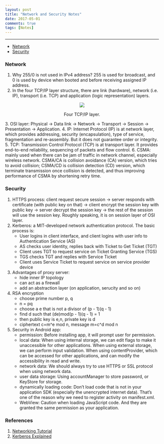 ```yaml
---
layout: post
title: "Network and Security Notes"
date: 2017-05-01
comments: true
tags: [Notes]
---
```


<div class="post-teaser">  </div>
<!-- more -->

<hr/>

* [Network](#ne)
* [Security](#se)

<div id="ne">
</div>

### Network

1. Why 255/0 is not used in IPv4 address? 255 is used for broadcast, and 0 is used by device when booted and before receiving assigned IP address.
2. In the four TCP/IP layer structure, there are link (hardware), network (i.e. IP), transport (i.e. TCP) and application (logic representation) layers.
<div style="text-align: center">
<img src ="{{site.url}}/images/2017-05/protocols.gif" />
<p class='imageNotation'>Four TCP/IP layer.</p>
</div>
3. OSI layer: Physical -> Data link -> Network -> Transport -> Session -> Presentation -> Application.
4. IP: Internet Protocol (IP) is at network layer, which provides addressing, security (encapsulation), type of service, fragmentation and re-assembly. But it does not guarantee order or integrity.
5. TCP: Transmission Control Protocol (TCP) is at transport layer. It provides end-to-end reliability, sequencing of packets and flow control.
6. CSMA: mainly used when there can be jam of traffic in network channel, especially wireless network. CSMA/CA is collision avoidance (CA) version, which tries to avoid collision; CSMA/CD is collision detection (CD) version, which terminate transmission once collision is detected, and thus improving performance of CSMA by shortening retry time.

<div id="se">
</div>

### Security

1. HTTPS process: client request secure session -> server responds with certificate (with public key on that) -> client encrypt the session key with public key -> server decrypt the session key -> the rest of the session will use the session key. Roughly speaking, it is on session layer of OSI layer.
2. Kerberos: a MIT-developed network authentication protocol. The basic process is:
	- User logins in client interface, and client logins with user info to Authentication Service (AS)
	- AS checks user identity, replies back with Ticket to Get Ticket (TGT)
	- Client uses TGT to request service on Ticket Granting Service (TGS)
	- TGS checks TGT and replies with Service Ticket
	- Client uses Service Ticket to request service on service provider device
3. Advantages of proxy server: 
	- hide inner IP topology
	- can act as a firewall
	- add an abstraction layer (on application, serucity and so on)
4. RSA encryption
	- choose prime number p, q
	- n = pq
	- choose a e that is not a divisor of (p - 1)(q - 1)
	- find d such that (de)mod(p - 1)(q - 1) = 1
	- then public key is e,n, private key is d
	- ciphertext c=m^e mod n, message m=c^d mod n
5. Security in Android app:
	- permission: Before installing app, it will prompt user for permission.
	- local data: When using internal storage, we can edit flags to make it unaccessible for other applications. When using external storage, we can perform input validation. When using contentProvider, which can be accessed for other applications, and can modify the accessibility in read and write.
	- network data: We should always try to use HTTPS or SSL protocol when using network data. 
	- user data storage: Using accountManager to store password, or KeyStore for storage.
	- dynamically loading code: Don’t load code that is not in your application SDK (especially the unencrypted internet data). That’s one of the reason why we need to register activity on manifest.xml.
	- WebView: Caution when loading JavaScript code. And they are granted the same permission as your application.

### References
1. [Networking Tutorial](http://www.comptechdoc.org/independent/networking/guide/index.html)
2. [Kerberos Explained](https://msdn.microsoft.com/en-us/library/bb742516.aspx)